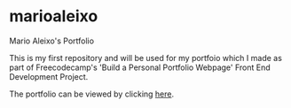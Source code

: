 # marioaleixo
Mario Aleixo's Portfolio

This is my first repository and will be used for my portfoio which I made as part of Freecodecamp's 'Build a Personal Portfolio Webpage' Front End Development Project.

The portfolio can be viewed by clicking <a href="http://www.marioaleixo.surge.sh" target="_blank">here</a>.
